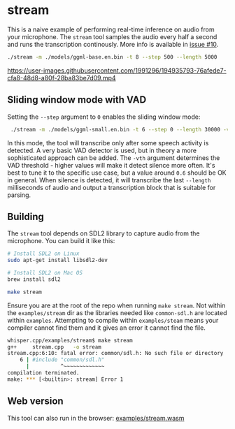 # stream

This is a naive example of performing real-time inference on audio from your microphone.
The `stream` tool samples the audio every half a second and runs the transcription continously.
More info is available in [issue #10](https://github.com/ggerganov/whisper.cpp/issues/10).

```bash
./stream -m ./models/ggml-base.en.bin -t 8 --step 500 --length 5000
```

https://user-images.githubusercontent.com/1991296/194935793-76afede7-cfa8-48d8-a80f-28ba83be7d09.mp4

## Sliding window mode with VAD

Setting the `--step` argument to `0` enables the sliding window mode:

```bash
 ./stream -m ./models/ggml-small.en.bin -t 6 --step 0 --length 30000 -vth 0.6
```

In this mode, the tool will transcribe only after some speech activity is detected. A very
basic VAD detector is used, but in theory a more sophisticated approach can be added. The
`-vth` argument determines the VAD threshold - higher values will make it detect silence more often.
It's best to tune it to the specific use case, but a value around `0.6` should be OK in general.
When silence is detected, it will transcribe the last `--length` milliseconds of audio and output
a transcription block that is suitable for parsing.

## Building

The `stream` tool depends on SDL2 library to capture audio from the microphone. You can build it like this:

```bash
# Install SDL2 on Linux
sudo apt-get install libsdl2-dev

# Install SDL2 on Mac OS
brew install sdl2

make stream
```

Ensure you are at the root of the repo when running `make stream`. Not within the `examples/stream` dir
as the libraries needed like `common-sdl.h` are located within `examples`. Attempting to compile within
`examples/steam` means your compiler cannot find them and it gives an error it cannot find the file.

```bash
whisper.cpp/examples/stream$ make stream
g++     stream.cpp   -o stream
stream.cpp:6:10: fatal error: common/sdl.h: No such file or directory
    6 | #include "common/sdl.h"
      |          ^~~~~~~~~~~~~~
compilation terminated.
make: *** [<builtin>: stream] Error 1
```

## Web version

This tool can also run in the browser: [examples/stream.wasm](/examples/stream.wasm)
